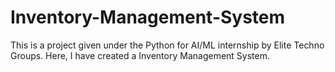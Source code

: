 # Inventory-Management-System
This is a project given under the Python for AI/ML internship by Elite Techno Groups. Here, I have created a Inventory Management System.
